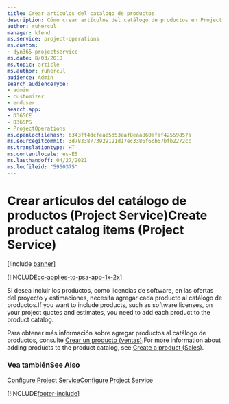```yaml
---
title: Crear artículos del catálogo de productos
description: Cómo crear artículos del catálogo de productos en Project Service
author: ruhercul
manager: kfend
ms.service: project-operations
ms.custom:
- dyn365-projectservice
ms.date: 8/03/2018
ms.topic: article
ms.author: ruhercul
audience: Admin
search.audienceType:
- admin
- customizer
- enduser
search.app:
- D365CE
- D365PS
- ProjectOperations
ms.openlocfilehash: 6343ff4dcfeae5d53eaf8eaa860afaf42559857a
ms.sourcegitcommit: 3d78338773929121d17ec3386f6cb67bfb2272cc
ms.translationtype: HT
ms.contentlocale: es-ES
ms.lasthandoff: 04/27/2021
ms.locfileid: "5950375"
---
```

# <a name="create-product-catalog-items-project-service"></a><span data-ttu-id="8c8e2-103">Crear artículos del catálogo de productos (Project Service)</span><span class="sxs-lookup"><span data-stu-id="8c8e2-103">Create product catalog items (Project Service)</span></span>

[!include [banner](../includes/psa-now-project-operations.md)]

[!INCLUDE[cc-applies-to-psa-app-1x-2x](../includes/cc-applies-to-psa-app-1x-2x.md)]

<span data-ttu-id="8c8e2-104">Si desea incluir los productos, como licencias de software, en las ofertas del proyecto y estimaciones, necesita agregar cada producto al catálogo de productos.</span><span class="sxs-lookup"><span data-stu-id="8c8e2-104">If you want to include products, such as software licenses, on your project quotes and estimates, you need to add each product to the product catalog.</span></span>  
  
 <span data-ttu-id="8c8e2-105">Para obtener más información sobre agregar productos al catálogo de productos, consulte [Crear un producto (ventas)](/dynamics365/sales-enterprise/create-product-sales).</span><span class="sxs-lookup"><span data-stu-id="8c8e2-105">For more information about adding products to the product catalog, see [Create a product (Sales)](/dynamics365/sales-enterprise/create-product-sales).</span></span>  
  
### <a name="see-also"></a><span data-ttu-id="8c8e2-106">Vea también</span><span class="sxs-lookup"><span data-stu-id="8c8e2-106">See Also</span></span>  
 [<span data-ttu-id="8c8e2-107">Configure Project Service</span><span class="sxs-lookup"><span data-stu-id="8c8e2-107">Configure Project Service</span></span>](../psa/configure.md)


[!INCLUDE[footer-include](../includes/footer-banner.md)]